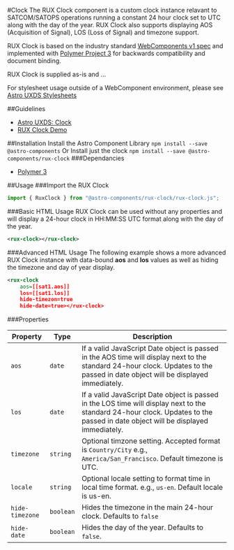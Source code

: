 #Clock
The RUX Clock component is a custom clock instance relavant to SATCOM/SATOPS operations running a constant 24 hour clock set to UTC along with the day of the year. RUX Clock also supports displaying AOS (Acquisition of Signal), LOS (Loss of Signal) and timezone support.

RUX Clock is based on the industry standard [WebComponents v1 spec](https://html.spec.whatwg.org/multipage/custom-elements.html) and implemented with [Polymer Project 3](https://www.polymer-project.org) for backwards compatibility and document binding.

RUX Clock is supplied as-is and …

For stylesheet usage outside of a WebComponent environment, please see [Astro UXDS Stylesheets](https://bitbucket.org/rocketcom/astro-styles)

##Guidelines

* [Astro UXDS: Clock](https://cms.astrouxds.com/library/clock)
* [RUX Clock Demo](https://cms.astrouxds.com/library/clock)

##Installation
Install the Astro Component Library
`npm install --save @astro-components`
Or Install just the clock
`npm install --save @astro-components/rux-clock`
###Dependancies

* [Polymer 3](https://www.polymer-project.com)

##Usage
###Import the RUX Clock

```javascript
import { RuxClock } from "@astro-components/rux-clock/rux-clock.js";
```

###Basic HTML Usage
RUX Clock can be used without any properties and will display a 24-hour clock in HH:MM:SS UTC format along with the day of the year.

```xml
<rux-clock></rux-clock>
```

###Advanced HTML Usage
The following example shows a more advanced RUX Clock instance with data-bound __aos__ and __los__ values as well as hiding the timezone and day of year display. 

```xml
<rux-clock
	aos=[[sat1.aos]]
	los=[[sat1.los]]
	hide-timezon=true
	hide-date=true></rux-clock>
```

###Properties

| Property | Type | Description |
| -------- | ---- | ------------|
| `aos` | `date` | If a valid JavaScript Date object is passed in the AOS time will display next to the standard 24-hour clock. Updates to the passed in date object will be displayed immediately.
| `los` | `date` | If a valid JavaScript Date object is passed in the LOS time will display next to the standard 24-hour clock. Updates to the passed in date object will be displayed immediately.
| `timezone` | `string` | Optional timzone setting. Accepted format is `Country/City` e.g., `America/San_Francisco`. Default timezone is UTC.
| `locale` | `string` | Optional locale setting to format time in local time format. e.g., `us-en`. Default locale is us-en.
| `hide-timezone` | `boolean` | Hides the timezone in the main 24-hour clock. Defaults to `false`
| `hide-date` | `boolean` | Hides the day of the year. Defaults to `false`.